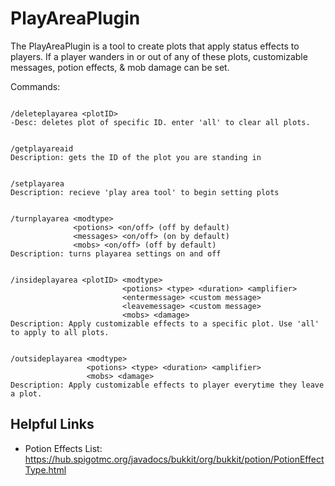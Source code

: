 # PlayAreaPlugin
The PlayAreaPlugin is a tool to create plots that apply status effects to players.
If a player wanders in or out of any of these plots, customizable messages, potion effects, & mob damage can be set.

Commands:
```

/deleteplayarea <plotID> 
-Desc: deletes plot of specific ID. enter 'all' to clear all plots.


/getplayareaid
Description: gets the ID of the plot you are standing in


/setplayarea 
Description: recieve 'play area tool' to begin setting plots


/turnplayarea <modtype> 
              <potions> <on/off> (off by default)
              <messages> <on/off> (on by default)
              <mobs> <on/off> (off by default)
Description: turns playarea settings on and off


/insideplayarea <plotID> <modtype>
                         <potions> <type> <duration> <amplifier>
                         <entermessage> <custom message>
                         <leavemessage> <custom message>
                         <mobs> <damage>             
Description: Apply customizable effects to a specific plot. Use 'all' to apply to all plots.

                   
/outsideplayarea <modtype>
                 <potions> <type> <duration> <amplifier>
                 <mobs> <damage>
Description: Apply customizable effects to player everytime they leave a plot.

```
## Helpful Links
- Potion Effects List: https://hub.spigotmc.org/javadocs/bukkit/org/bukkit/potion/PotionEffectType.html

